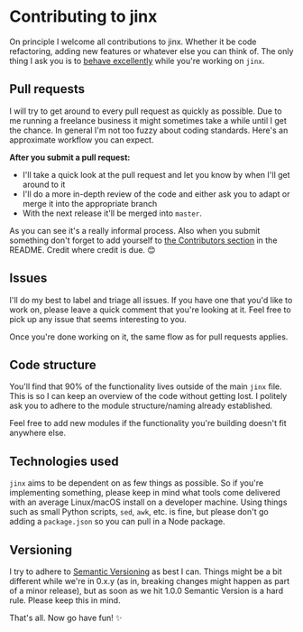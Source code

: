 # Contributing to jinx

On principle I welcome all contributions to jinx. Whether it be code refactoring, 
adding new features or whatever else you can think of. The only thing I ask you
is to [behave excellently](https://github.com/pretzelhands/jinx/blob/master/CODE_OF_CONDUCT.md)
while you're working on `jinx`.

## Pull requests

I will try to get around to every pull request as quickly as possible. Due to me 
running a freelance business it might sometimes take a while until I get the chance.
In general I'm not too fuzzy about coding standards. Here's an approximate workflow
you can expect.

**After you submit a pull request:**

* I'll take a quick look at the pull request and let you know by when I'll get around to it
* I'll do a more in-depth review of the code and either ask you to adapt or merge it into the appropriate branch
* With the next release it'll be merged into `master`.

As you can see it's a really informal process. Also when you submit something don't forget to add yourself 
to [the Contributors section](https://github.com/pretzelhands/jinx#contributors) in the README. Credit where
credit is due. 😊

## Issues

I'll do my best to label and triage all issues. If you have one that you'd like to work on, please leave a quick
comment that you're looking at it. Feel free to pick up any issue that seems interesting to you.

Once you're done working on it, the same flow as for pull requests applies.

## Code structure

You'll find that 90% of the functionality lives outside of the main `jinx` file. This is so I can keep an overview
of the code without getting lost. I politely ask you to adhere to the module structure/naming already established.

Feel free to add new modules if the functionality you're building doesn't fit anywhere else.

## Technologies used

`jinx` aims to be dependent on as few things as possible. So if you're implementing something, please keep in mind 
what tools come delivered with an average Linux/macOS install on a developer machine. Using things such as small Python
scripts, `sed`, `awk`, etc. is fine, but please don't go adding a `package.json` so you can pull in a Node package.

## Versioning

I try to adhere to [Semantic Versioning](https://semver.org/) as best I can. Things might be a bit different
while we're in 0.x.y (as in, breaking changes might happen as part of a minor release), but as soon as we hit 1.0.0
Semantic Version is a hard rule. Please keep this in mind.

That's all. Now go have fun! ✨
